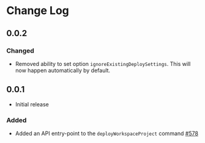 # Change Log

## 0.0.2

### Changed

* Removed ability to set option `ignoreExistingDeploySettings`. This will now happen automatically by default.

## 0.0.1
* Initial release

### Added

* Added an API entry-point to the `deployWorkspaceProject` command [#578](https://github.com/microsoft/vscode-azurecontainerapps/pull/578)
